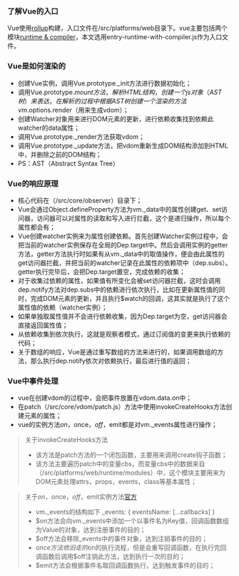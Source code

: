 ### 了解Vue的入口
Vue使用[rollup](https://rollupjs.org/)构建，入口文件在/src/platforms/web目录下。vue主要包括两个模块[runtime & compiler](https://cn.vuejs.org/v2/guide/installation.html#术语)，本文选用entry-runtime-with-compiler.js作为入口文件。

### Vue是如何渲染的
* 创建Vue实例，调用Vue.prototype._init方法进行数据初始化；
* 调用Vue.prototype.$mount方法，解析HTML结构，创建一个js对象（AST树）来表达，在解析的过程中根据AST树创建一个渲染的方法vm.$options.render（用来生成vdom）；
* 创建Watcher对象用来进行DOM元素的更新，进行依赖收集找到依赖此watcher的data属性；
* 调用Vue.prototype._render方法获取vdom；
* 调用Vue.prototype._update方法，把vdom重新生成DOM结构添加到HTML中，并删除之前的DOM结构；
* PS：AST（Abstract Syntax Tree）

### Vue的响应原理
* 核心代码在（/src/core/observer）目录下；
* Vue会通过Object.defineProperty方法为vm._data中的属性创建get、set访问器，访问器可以对属性的读取和写入进行拦截，这个是递归操作，所以每个属性都会有；
* Vue创建watcher实例来为属性创建依赖。首先创建Watcher实例过程中，会把当前的watcher实例保存在全局的Dep.target中。然后会调用实例的getter方法，getter方法执行时如果有从vm._data中的取值操作，便会由此属性的get访问器拦截，并把当前的watcher记录在此属性的依赖项中（dep.subs）。getter执行完毕后，会把Dep.target置空，完成依赖的收集；
* 对于收集过依赖的属性，如果值有所变化会被set访问器拦截，这时会调用dep.notify方法对dep.subs中的依赖进行依次执行，比如在更新属性值的同时，完成DOM元素的更新，并且执行$watch的回调，这其实就是执行了这个属性值的依赖（watcher实例）；
* 如果单独取属性值并不会进行依赖收集，因为Dep.target为空，get访问器会直接返回属性值；
* 从依赖收集到依次执行，这就是观察者模式，通过订阅值的变更来执行依赖的代码；
* 关于数组的响应，Vue是通过重写数组的方法来进行的，如果调用数组的方法，那么执行dep.notify依次对依赖执行，最后进行值的返回；

### Vue中事件处理
* vue在创建vdom的过程中，会把事件放置在vdom.data.on中；
* 在patch（/src/core/vdom/patch.js）方法中使用invokeCreateHooks方法创建元素的属性；
* vue的实例方法$on，$once，$off，$emit都是对vm._events属性进行操作；

> 关于invokeCreateHooks方法
> * 该方法是patch方法的一个闭包函数，主要用来调用create钩子函数；
> * 该方法主要遍历patch中的变量cbs，而变量cbs中的数据来自（/src/platforms/web/runtime/modules）中，这个模块主要用来为DOM元素处理attrs，props，events，class等基本属性；

> 关于$on，$once，$off，$emit实例方法[官方](https://cn.vuejs.org/v2/api/#vm-on)
> * vm._events的结构如下 _events: { eventsName: [...callbacks] }
> * $on方法会向vm._events中添加一个以事件名为Key值，回调函数数组为Value的对象，达到注册事件的目的；
> * $off方法会移除_events中的事件对象，达到注销事件的目的；
> * $once方法依旧走的$on的执行流程，但是会重写回调函数，在执行完回调函数后调用$off注销此方法，达到执行一次的目的；
> * $emit方法会根据事件名取回调函数执行，达到触发事件的目的；
